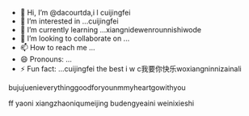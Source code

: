 - 👋 Hi, I’m @dacourtda,i l cuijingfei
- 👀 I’m interested in ...cuijingfei
- 🌱 I’m currently learning ...xiangnidewenrounnishiwode
- 💞️ I’m looking to collaborate on ...
- 📫 How to reach me ...
- 😄 Pronouns: ...
- ⚡ Fun fact: ...cuijingfei the best
i w c我要你快乐woxiangninnizainali
<!---everything smaller than youggivemeyouall
dacourtda/dacourtda is a ✨ special ✨ repository because its `README.md` (this file) appears on your GitHub profile.huiyipianqianwweinizuoyiqie
You can click the Preview link to take a look at your changes.
--->bujujuenieverythinggoodforyounmmyheartgowithyou
ff
yaoni
xiangzhaoniqumeijing
budengyeaini
weinixieshi
